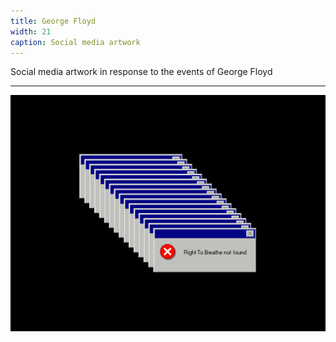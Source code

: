 ```yaml
---
title: George Floyd
width: 21
caption: Social media artwork
---
```


Social media artwork in response to the events of George Floyd

***

![Image](images/george-floyd.jpg) 